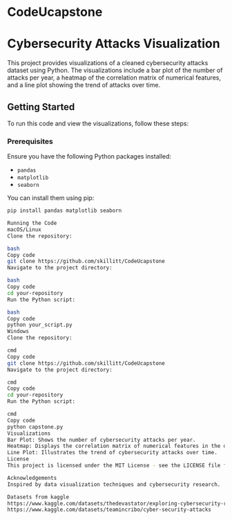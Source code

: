 # CodeUcapstone

# Cybersecurity Attacks Visualization

This project provides visualizations of a cleaned cybersecurity attacks dataset using Python. The visualizations include a bar plot of the number of attacks per year, a heatmap of the correlation matrix of numerical features, and a line plot showing the trend of attacks over time.

## Getting Started

To run this code and view the visualizations, follow these steps:

### Prerequisites

Ensure you have the following Python packages installed:
- `pandas`
- `matplotlib`
- `seaborn`

You can install them using pip:

```bash
pip install pandas matplotlib seaborn

Running the Code
macOS/Linux
Clone the repository:

bash
Copy code
git clone https://github.com/skillitt/CodeUcapstone
Navigate to the project directory:

bash
Copy code
cd your-repository
Run the Python script:

bash
Copy code
python your_script.py
Windows
Clone the repository:

cmd
Copy code
git clone https://github.com/skillitt/CodeUcapstone
Navigate to the project directory:

cmd
Copy code
cd your-repository
Run the Python script:

cmd
Copy code
python capstone.py
Visualizations
Bar Plot: Shows the number of cybersecurity attacks per year.
Heatmap: Displays the correlation matrix of numerical features in the dataset.
Line Plot: Illustrates the trend of cybersecurity attacks over time.
License
This project is licensed under the MIT License - see the LICENSE file for details.

Acknowledgements
Inspired by data visualization techniques and cybersecurity research.

Datasets from kaggle
https://www.kaggle.com/datasets/thedevastator/exploring-cybersecurity-risk-via-2022-cisa-vulne
https://www.kaggle.com/datasets/teamincribo/cyber-security-attacks
